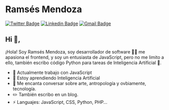 # Ramsés Mendoza  
[![Twitter Badge](https://img.shields.io/badge/-@mgRamses-1ca0f1?style=flat-square&labelColor=1ca0f1&logo=twitter&logoColor=white&link=https://twitter.com/mgramses)](https://twitter.com/mgramses) [![Linkedin Badge](https://img.shields.io/badge/-mgramses-blue?style=flat-square&logo=Linkedin&logoColor=white&link=https://www.linkedin.com/in/mgramses/)](https://www.linkedin.com/in/mgramses/) [![Gmail Badge](https://img.shields.io/badge/-mg.ramses@gmail.com-c14438?style=flat-square&logo=Gmail&logoColor=white&link=mailto:mg.gramses@gmail.com)](mailto:mg.ramses@gmail.com)

## Hi 👋, 
¡Hola! Soy Ramsés Mendoza, soy desarrollador de software 👨‍💻 me apasiona el frontend, y soy un entusiasta de JavaScript, pero no me limito a ello, también escribo código Python para tareas de Inteligencia Artificial 🤖. 

- 🔭 Actualmente trabajo con JavaScript
- 🌱 Estoy aprendiendo Inteligencia Artificial
- 💬 Me encanta conversar sobre arte, antropología y ovbiamente, tecnología.
- ✏️ También escribo en un blog.
- ⚡ Languajes: JavaScript, CSS, Python, PHP...
